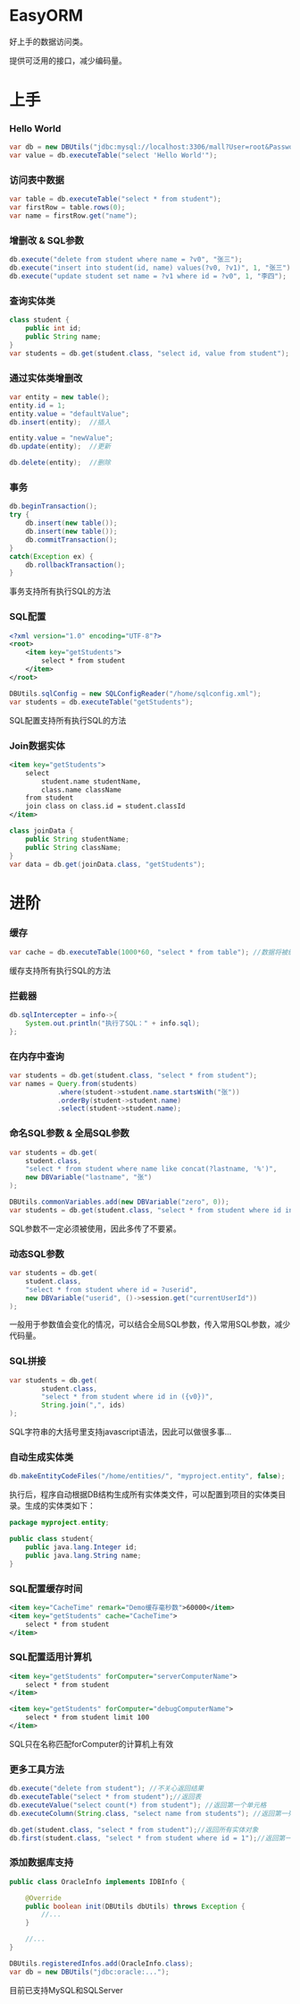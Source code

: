 # EasyORM
好上手的数据访问类。 

提供可泛用的接口，减少编码量。

# 上手
### Hello World
```Java
var db = new DBUtils("jdbc:mysql://localhost:3306/mall?User=root&Password=root");
var value = db.executeTable("select 'Hello World'");
```

### 访问表中数据
```Java
var table = db.executeTable("select * from student");
var firstRow = table.rows(0);
var name = firstRow.get("name");
```

### 增删改 & SQL参数
```Java
db.execute("delete from student where name = ?v0", "张三");
db.execute("insert into student(id, name) values(?v0, ?v1)", 1, "张三");
db.execute("update student set name = ?v1 where id = ?v0", 1, "李四");
```

### 查询实体类
```Java
class student {
    public int id;
    public String name;
}
var students = db.get(student.class, "select id, value from student");
```

### 通过实体类增删改
```Java
var entity = new table();
entity.id = 1;
entity.value = "defaultValue";
db.insert(entity);  //插入

entity.value = "newValue";
db.update(entity);  //更新

db.delete(entity);  //删除
```

### 事务
```Java
db.beginTransaction();
try {
    db.insert(new table());
    db.insert(new table());
    db.commitTransaction();
}
catch(Exception ex) {
    db.rollbackTransaction();
}
```
事务支持所有执行SQL的方法

### SQL配置
```XML
<?xml version="1.0" encoding="UTF-8"?>
<root>
    <item key="getStudents"> 
        select * from student 
    </item>
</root>    
```

```Java
DBUtils.sqlConfig = new SQLConfigReader("/home/sqlconfig.xml");
var students = db.executeTable("getStudents");
```
SQL配置支持所有执行SQL的方法

### Join数据实体
```XML
<item key="getStudents">
	select
	    student.name studentName,
	    class.name className
	from student
	join class on class.id = student.classId 
</item>
```

```Java
class joinData {
    public String studentName;
    public String className;
}
var data = db.get(joinData.class, "getStudents");
```


# 进阶
### 缓存
```Java
var cache = db.executeTable(1000*60, "select * from table"); //数据将被缓存6000ms，在超时前再次执行SQL，将返回内存中的缓存数据。
```
缓存支持所有执行SQL的方法

### 拦截器
```Java
db.sqlIntercepter = info->{
    System.out.println("执行了SQL：" + info.sql);
};
```

### 在内存中查询
```Java
var students = db.get(student.class, "select * from student");
var names = Query.from(students)
            .where(student->student.name.startsWith("张"))
            .orderBy(student->student.name)
            .select(student->student.name);
```

### 命名SQL参数 & 全局SQL参数
```Java
var students = db.get(
    student.class,
    "select * from student where name like concat(?lastname, '%')", 
    new DBVariable("lastname", "张")
);

DBUtils.commonVariables.add(new DBVariable("zero", 0));
var students = db.get(student.class, "select * from student where id in (?zero, ?v0)", 1);
```
SQL参数不一定必须被使用，因此多传了不要紧。

### 动态SQL参数
```Java
var students = db.get(
    student.class, 
    "select * from student where id = ?userid",
    new DBVariable("userid", ()->session.get("currentUserId"))
);
```
一般用于参数值会变化的情况，可以结合全局SQL参数，传入常用SQL参数，减少代码量。

### SQL拼接
```Java
var students = db.get(
        student.class,
        "select * from student where id in ({v0})",
        String.join(",", ids)
);
```
SQL字符串的大括号里支持javascript语法，因此可以做很多事...

### 自动生成实体类
```Java
db.makeEntityCodeFiles("/home/entities/", "myproject.entity", false);
```
执行后，程序自动根据DB结构生成所有实体类文件，可以配置到项目的实体类目录。生成的实体类如下：
```Java
package myproject.entity;

public class student{
	public java.lang.Integer id;
	public java.lang.String name;
}
```

### SQL配置缓存时间
```XML
<item key="CacheTime" remark="Demo缓存毫秒数">60000</item>
<item key="getStudents" cache="CacheTime">
    select * from student
</item>
```

### SQL配置适用计算机
```XML
<item key="getStudents" forComputer="serverComputerName">
    select * from student
</item>

<item key="getStudents" forComputer="debugComputerName">
    select * from student limit 100
</item>
```
SQL只在名称匹配forComputer的计算机上有效

### 更多工具方法
```Java
db.execute("delete from student"); //不关心返回结果
db.executeTable("select * from student");//返回表
db.executeValue("select count(*) from student"); //返回第一个单元格
db.executeColumn(String.class, "select name from students"); //返回第一列

db.get(student.class, "select * from student");//返回所有实体对象
db.first(student.class, "select * from student where id = 1");//返回第一个实体对象
```

### 添加数据库支持
```Java
public class OracleInfo implements IDBInfo {

    @Override
    public boolean init(DBUtils dbUtils) throws Exception {
        //...
    } 

    //...
}
```

```Java
DBUtils.registeredInfos.add(OracleInfo.class);
var db = new DBUtils("jdbc:oracle:...");
```
目前已支持MySQL和SQLServer
